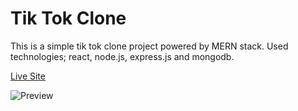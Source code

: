 # Tik Tok Clone

This is a simple tik tok clone project powered by MERN stack. Used technologies; react, node.js, express.js and mongodb.

[Live Site](https://tiktok-clone-mern.netlify.app/)

![Preview](./front-end/src/assets/images/preview.gif)
